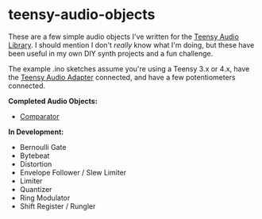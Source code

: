 # teensy-audio-objects

These are a few simple audio objects I've written for the [Teensy Audio Library](https://www.pjrc.com/teensy/td_libs_Audio.html). I should mention I don't _really_ know what I'm doing, but these have been useful in my own DIY synth projects and a fun challenge.

The example .ino sketches assume you're using a Teensy 3.x or 4.x, have the [Teensy Audio Adapter](https://www.pjrc.com/store/teensy3_audio.html)
connected, and have a few potentiometers connected. 

**Completed Audio Objects:**
* [Comparator](https://github.com/MattKuebrich/teensy-audio-objects/tree/main/comparator)

**In Development:**
* Bernoulli Gate
* Bytebeat
* Distortion
* Envelope Follower / Slew Limiter
* Limiter
* Quantizer
* Ring Modulator
* Shift Register / Rungler
